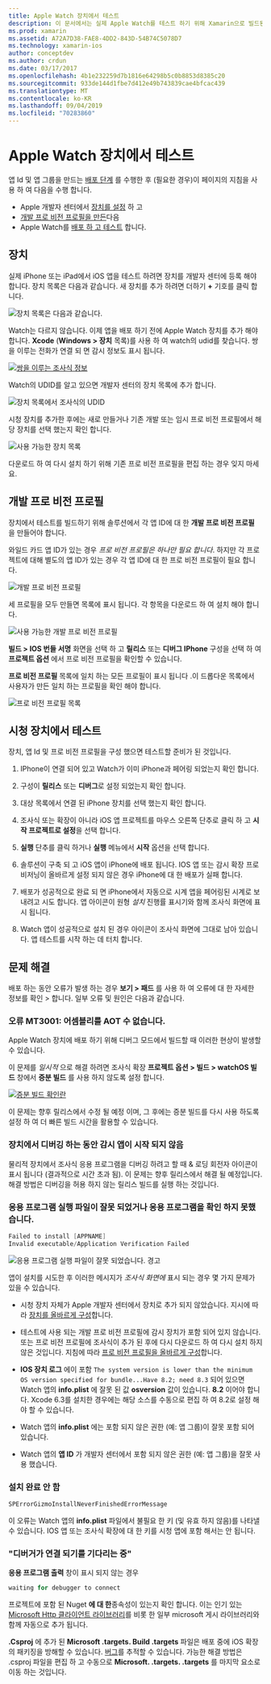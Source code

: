 ```yaml
---
title: Apple Watch 장치에서 테스트
description: 이 문서에서는 실제 Apple Watch를 테스트 하기 위해 Xamarin으로 빌드된 watchOS 앱을 배포 하는 방법을 설명 합니다. 장치, 프로 비전 프로필 및 테스트에 대해 설명 하 고 몇 가지 문제 해결 팁을 제공 합니다.
ms.prod: xamarin
ms.assetid: A72A7D38-FAE8-4DD2-843D-54B74C5078D7
ms.technology: xamarin-ios
author: conceptdev
ms.author: crdun
ms.date: 03/17/2017
ms.openlocfilehash: 4b1e232259d7b1816e64298b5c0b8853d8385c20
ms.sourcegitcommit: 933de144d1fbe7d412e49b743839cae4bfcac439
ms.translationtype: MT
ms.contentlocale: ko-KR
ms.lasthandoff: 09/04/2019
ms.locfileid: "70283860"
---
```

# <a name="testing-on-apple-watch-devices"></a>Apple Watch 장치에서 테스트

앱 Id 및 앱 그룹을 만드는 [배포 단계](~/ios/watchos/deploy-test/index.md) 를 수행한 후 (필요한 경우)이 페이지의 지침을 사용 하 여 다음을 수행 합니다.

- Apple 개발자 센터에서 [장치를 설정](#devices) 하 고
- [개발 프로 비전 프로필을 만든](#profiles)다음
- Apple Watch를 [배포 하 고 테스트](#testing) 합니다.

<a name="devices" />

## <a name="devices"></a>장치

실제 iPhone 또는 iPad에서 iOS 앱을 테스트 하려면 장치를 개발자 센터에 등록 해야 합니다. 장치 목록은 다음과 같습니다. 새 장치를 추가 하려면 더하기 **+** 기호를 클릭 합니다.

![](device-images/devices-sml.png "장치 목록은 다음과 같습니다.")

Watch는 다르지 않습니다. 이제 앱을 배포 하기 전에 Apple Watch 장치를 추가 해야 합니다. **Xcode** (**Windows > 장치** 목록)를 사용 하 여 watch의 udid를 찾습니다. 쌍을 이루는 전화가 연결 되 면 감시 정보도 표시 됩니다.

[![](device-images/xcode-devices-sml.png "쌍을 이루는 조사식 정보")](device-images/xcode-devices.png#lightbox)

Watch의 UDID를 알고 있으면 개발자 센터의 장치 목록에 추가 합니다.

![](device-images/devices-watch-sml.png "장치 목록에서 조사식의 UDID")

시청 장치를 추가한 후에는 새로 만들거나 기존 개발 또는 임시 프로 비전 프로필에서 해당 장치를 선택 했는지 확인 합니다.

![](device-images/devices-provisioning.png "사용 가능한 장치 목록")

다운로드 하 여 다시 설치 하기 위해 기존 프로 비전 프로필을 편집 하는 경우 잊지 마세요.

<a name="profiles" />

## <a name="development-provisioning-profiles"></a>개발 프로 비전 프로필

장치에서 테스트를 빌드하기 위해 솔루션에서 각 앱 ID에 대 한 **개발 프로 비전 프로필** 을 만들어야 합니다.

와일드 카드 앱 ID가 있는 경우 *프로 비전 프로필은 하나만 필요 합니다*. 하지만 각 프로젝트에 대해 별도의 앱 ID가 있는 경우 각 앱 ID에 대 한 프로 비전 프로필이 필요 합니다.

![](device-images/provisioningprofile-development.png "개발 프로 비전 프로필")

세 프로필을 모두 만들면 목록에 표시 됩니다. 각 항목을 다운로드 하 여 설치 해야 합니다.

![](device-images/provisioningprofiles.png "사용 가능한 개발 프로 비전 프로필")

**빌드 > IOS 번들 서명** 화면을 선택 하 고 **릴리스** 또는 **디버그 IPhone** 구성을 선택 하 여 **프로젝트 옵션** 에서 프로 비전 프로필을 확인할 수 있습니다.

**프로 비전 프로필** 목록에 일치 하는 모든 프로필이 표시 됩니다 .이 드롭다운 목록에서 사용자가 만든 일치 하는 프로필을 확인 해야 합니다.

![](device-images/options-selectprofile.png "프로 비전 프로필 목록")


<a name="testing" />

## <a name="testing-on-a-watch-device"></a>시청 장치에서 테스트

장치, 앱 Id 및 프로 비전 프로필을 구성 했으면 테스트할 준비가 된 것입니다.

1. IPhone이 연결 되어 있고 Watch가 이미 iPhone과 페어링 되었는지 확인 합니다.

2. 구성이 **릴리스** 또는 **디버그**로 설정 되었는지 확인 합니다.

3. 대상 목록에서 연결 된 iPhone 장치를 선택 했는지 확인 합니다.

4. 조사식 또는 확장이 아니라 iOS 앱 프로젝트를 마우스 오른쪽 단추로 클릭 하 고 **시작 프로젝트로 설정**을 선택 합니다.

5. **실행** 단추를 클릭 하거나 **실행** 메뉴에서 **시작** 옵션을 선택 합니다.

6. 솔루션이 구축 되 고 iOS 앱이 iPhone에 배포 됩니다.
  IOS 앱 또는 감시 확장 프로비저닝이 올바르게 설정 되지 않은 경우 iPhone에 대 한 배포가 실패 합니다.

7. 배포가 성공적으로 완료 되 면 iPhone에서 자동으로 시계 앱을 페어링된 시계로 보내려고 시도 합니다. 앱 아이콘이 원형 *설치* 진행률 표시기와 함께 조사식 화면에 표시 됩니다.

8. Watch 앱이 성공적으로 설치 된 경우 아이콘이 조사식 화면에 그대로 남아 있습니다. 앱 테스트를 시작 하는 데 터치 합니다.


## <a name="troubleshooting"></a>문제 해결

배포 하는 동안 오류가 발생 하는 경우 **보기 > 패드** 를 사용 하 여 오류에 대 한 자세한 정보를 확인 > 합니다. 일부 오류 및 원인은 다음과 같습니다.

### <a name="error-mt3001-could-not-aot-the-assembly"></a>오류 MT3001: 어셈블리를 AOT 수 없습니다.

Apple Watch 장치에 배포 하기 위해 디버그 모드에서 빌드할 때 이러한 현상이 발생할 수 있습니다.

이 문제를 *일시적* 으로 해결 하려면 조사식 확장 **프로젝트 옵션 > 빌드 > watchOS 빌드** 창에서 **증분 빌드** 를 사용 하지 않도록 설정 합니다.

[![](device-images/disable-incremental-sml.png "증분 빌드 확인란")](device-images/disable-incremental.png#lightbox)

이 문제는 향후 릴리스에서 수정 될 예정 이며, 그 후에는 증분 빌드를 다시 사용 하도록 설정 하 여 더 빠른 빌드 시간을 활용할 수 있습니다.


### <a name="watch-app-fails-to-start-while-debugging-on-device"></a>장치에서 디버깅 하는 동안 감시 앱이 시작 되지 않음

물리적 장치에서 조사식 응용 프로그램을 디버깅 하려고 할 때 & 로딩 회전자 아이콘이 표시 됩니다 (결과적으로 시간 초과 됨). 이 문제는 향후 릴리스에서 해결 될 예정입니다. 해결 방법은 디버깅을 허용 하지 않는 릴리스 빌드를 실행 하는 것입니다.


### <a name="invalid-application-executable-or-application-verification-failed"></a>응용 프로그램 실행 파일이 잘못 되었거나 응용 프로그램을 확인 하지 못했습니다.

```csharp
Failed to install [APPNAME]
Invalid executable/Application Verification Failed
```

![](device-images/invalid-application-executable.png "응용 프로그램 실행 파일이 잘못 되었습니다. 경고")

앱이 설치를 시도한 후 이러한 메시지가 *조사식 화면에* 표시 되는 경우 몇 가지 문제가 있을 수 있습니다.

- 시청 장치 자체가 Apple 개발자 센터에서 장치로 추가 되지 않았습니다. 지시에 따라 [장치를 올바르게 구성](#devices)합니다.

- 테스트에 사용 되는 개발 프로 비전 프로필에 감시 장치가 포함 되어 있지 않습니다. 또는 프로 비전 프로필에 조사식이 추가 된 후에 다시 다운로드 하 여 다시 설치 하지 않은 것입니다. 지침에 따라 [프로 비전 프로필을 올바르게 구성](#profiles)합니다.

- **IOS 장치 로그** 에이 포함 `The system version is lower than the minimum OS version specified for bundle...Have 8.2; need 8.3` 되어 있으면 Watch 앱의 **info.plist** 에 잘못 된 값 **osversion** 값이 있습니다.
  **8.2** 이어야 합니다. Xcode 6.3를 설치한 경우에는 해당 소스를 수동으로 편집 하 여 8.2로 설정 해야 할 수 있습니다.

- Watch 앱의 **info.plist** 에는 포함 되지 않은 권한 (예: 앱 그룹)이 잘못 포함 되어 있습니다.

- Watch 앱의 **앱 ID** 가 개발자 센터에서 포함 되지 않은 권한 (예: 앱 그룹)을 잘못 사용 했습니다.



### <a name="install-never-finished"></a>설치 완료 안 함

```csharp
SPErrorGizmoInstallNeverFinishedErrorMessage
```

이 오류는 Watch 앱의 **info.plist** 파일에서 불필요 한 키 (및 유효 하지 않음)를 나타낼 수 있습니다. IOS 앱 또는 조사식 확장에 대 한 키를 시청 앱에 포함 해서는 안 됩니다.

<!--eg. NSLocationAlwaysUsageDescription -->


### <a name="waiting-for-debugger-to-connect"></a>"디버거가 연결 되기를 기다리는 중"

**응용 프로그램 출력** 창이 표시 되지 않는 경우

```csharp
waiting for debugger to connect
```

프로젝트에 포함 된 Nuget **에 대 한**종속성이 있는지 확인 합니다. 이는 인기 있는 [Microsoft Http 클라이언트 라이브러리](https://www.nuget.org/packages/Microsoft.Net.Http/)를 비롯 한 일부 microsoft 게시 라이브러리와 함께 자동으로 추가 됩니다.

**.Csproj** 에 추가 된 **Microsoft .targets. Build .targets** 파일은 배포 중에 iOS 확장의 패키징을 방해할 수 있습니다. [버그](https://bugzilla.xamarin.com/show_bug.cgi?id=29912)를 추적할 수 있습니다.
가능한 해결 방법은 .csproj 파일을 편집 하 고 수동으로 **Microsoft. .targets. .targets** 를 마지막 요소로 이동 하는 것입니다.

